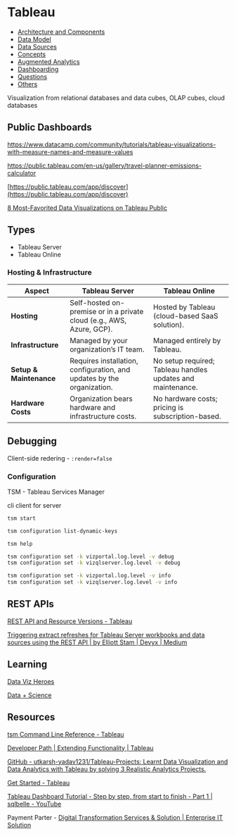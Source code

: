 # Tableau

- [Architecture and Components](ai/data-visualization/tableau/architecture-components.md)
- [Data Model](ai/data-visualization/tableau/data-model.md)
- [Data Sources](ai/data-visualization/tableau/data-sources.md)
- [Concepts](ai/data-visualization/tableau/concepts.md)
- [Augmented Analytics](ai/data-visualization/tableau/augmented-analytics.md)
- [Dashboarding](ai/data-visualization/tableau/dashboarding.md)
- [Questions](ai/data-visualization/tableau/interview-questions.md)
- [Others](ai/data-visualization/tableau/others.md)

Visualization from relational databases and data cubes, OLAP cubes, cloud databases

## Public Dashboards

https://www.datacamp.com/community/tutorials/tableau-visualizations-with-measure-names-and-measure-values

https://public.tableau.com/en-us/gallery/travel-planner-emissions-calculator

[https://public.tableau.com/app/discover](https://public.tableau.com/app/discover)

[8 Most-Favorited Data Visualizations on Tableau Public](https://www.tableau.com/blog/8-most-favorited-data-visualizations-tableau-public)

## Types

- Tableau Server
- Tableau Online

### Hosting & Infrastructure

| **Aspect**              | **Tableau Server**                                                     | **Tableau Online**                                          |
| ----------------------- | ---------------------------------------------------------------------- | ----------------------------------------------------------- |
| **Hosting**             | Self-hosted on-premise or in a private cloud (e.g., AWS, Azure, GCP).  | Hosted by Tableau (cloud-based SaaS solution).              |
| **Infrastructure**      | Managed by your organization’s IT team.                                | Managed entirely by Tableau.                                |
| **Setup & Maintenance** | Requires installation, configuration, and updates by the organization. | No setup required; Tableau handles updates and maintenance. |
| **Hardware Costs**      | Organization bears hardware and infrastructure costs.                  | No hardware costs; pricing is subscription-based.           |

## Debugging

Client-side redering - `:render=false`

### Configuration

TSM - Tableau Services Manager

cli client for server

```bash
tsm start

tsm configuration list-dynamic-keys

tsm help

tsm configuration set -k vizportal.log.level -v debug
tsm configuration set -k vizqlserver.log.level -v debug

tsm configuration set -k vizportal.log.level -v info
tsm configuration set -k vizqlserver.log.level -v info
```

## REST APIs

[REST API and Resource Versions - Tableau](https://help.tableau.com/current/api/rest_api/en-us/REST/rest_api_concepts_versions.htm)

[Triggering extract refreshes for Tableau Server workbooks and data sources using the REST API | by Elliott Stam | Devyx | Medium](https://medium.com/snake-charmer-python-and-analytics/triggering-extract-refreshes-for-tableau-server-workbooks-and-data-sources-using-the-rest-api-d4a8b8c001bf)

## Learning

[Data Viz Heroes](https://twitter.com/i/lists/231325896)

[Data + Science](https://www.dataplusscience.com/TableauReferenceGuide/)

## Resources

[tsm Command Line Reference - Tableau](https://help.tableau.com/current/server/en-us/tsm.htm)

[Developer Path | Extending Functionality | Tableau](https://www.tableau.com/learn/learning-paths/developer)

[GitHub - utkarsh-yadav1231/Tableau-Projects: Learnt Data Visualization and Data Analytics with Tableau by solving 3 Realistic Analytics Projects.](https://github.com/utkarsh-yadav1231/Tableau-Projects)

[Get Started - Tableau](https://help.tableau.com/current/pro/desktop/en-us/gettingstarted_overview.htm)

[Tableau Dashboard Tutorial - Step by step, from start to finish - Part 1 | sqlbelle - YouTube](https://www.youtube.com/watch?v=cGa7QDeueTA)

Payment Parter - [Digital Transformation Services & Solution \| Enterprise IT Solution](https://www.uneecops.com/)
